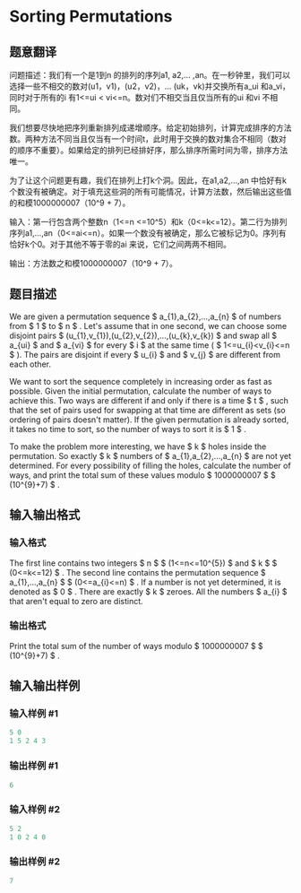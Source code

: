 # Sorting Permutations

## 题意翻译

问题描述：我们有一个是1到n 的排列的序列a1, a2,... ,an。在一秒钟里，我们可以选择一些不相交的数对(u1，v1)，(u2，v2)，... (uk，vk)并交换所有a_ui 和a_vi，同时对于所有的i 有1<=ui < vi<=n。数对们不相交当且仅当所有的ui 和vi 不相同。

我们想要尽快地把序列重新排列成递增顺序。给定初始排列，计算完成排序的方法数。两种方法不同当且仅当有一个时间t，此时用于交换的数对集合不相同（数对的顺序不重要）。如果给定的排列已经排好序，那么排序所需时间为零，排序方法唯一。

为了让这个问题更有趣，我们在排列上打k个洞。因此，在a1,a2,...,an 中恰好有k个数没有被确定。对于填充这些洞的所有可能情况，计算方法数，然后输出这些值的和模1000000007（10^9 + 7）。

输入：第一行包含两个整数n（1<=n <=10^5）和k（0<=k<=12）。第二行为排列序列a1,...,an（0<=ai<=n）。如果一个数没有被确定，那么它被标记为0。序列有恰好k个0。对于其他不等于零的ai 来说，它们之间两两不相同。

输出：方法数之和模1000000007（10^9 + 7）。

## 题目描述

We are given a permutation sequence $ a_{1},a_{2},...,a_{n} $ of numbers from $ 1 $ to $ n $ . Let's assume that in one second, we can choose some disjoint pairs $ (u_{1},v_{1}),(u_{2},v_{2}),...,(u_{k},v_{k}) $ and swap all $ a_{ui} $ and $ a_{vi} $ for every $ i $ at the same time ( $ 1<=u_{i}&lt;v_{i}<=n $ ). The pairs are disjoint if every $ u_{i} $ and $ v_{j} $ are different from each other.

We want to sort the sequence completely in increasing order as fast as possible. Given the initial permutation, calculate the number of ways to achieve this. Two ways are different if and only if there is a time $ t $ , such that the set of pairs used for swapping at that time are different as sets (so ordering of pairs doesn't matter). If the given permutation is already sorted, it takes no time to sort, so the number of ways to sort it is $ 1 $ .

To make the problem more interesting, we have $ k $ holes inside the permutation. So exactly $ k $ numbers of $ a_{1},a_{2},...,a_{n} $ are not yet determined. For every possibility of filling the holes, calculate the number of ways, and print the total sum of these values modulo $ 1000000007 $ $ (10^{9}+7) $ .

## 输入输出格式

### 输入格式

The first line contains two integers $ n $ $ (1<=n<=10^{5}) $ and $ k $ $ (0<=k<=12) $ . The second line contains the permutation sequence $ a_{1},...,a_{n} $ $ (0<=a_{i}<=n) $ . If a number is not yet determined, it is denoted as $ 0 $ . There are exactly $ k $ zeroes. All the numbers $ a_{i} $ that aren't equal to zero are distinct.

### 输出格式

Print the total sum of the number of ways modulo $ 1000000007 $ $ (10^{9}+7) $ .

## 输入输出样例

### 输入样例 #1

```cpp
5 0
1 5 2 4 3

```
### 输出样例 #1

```cpp
6

```
### 输入样例 #2

```cpp
5 2
1 0 2 4 0

```
### 输出样例 #2

```cpp
7

```

